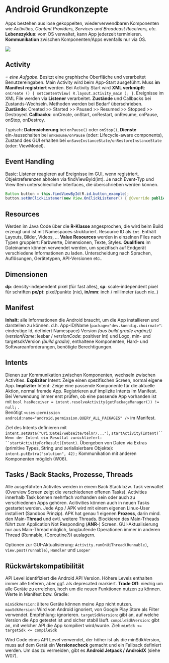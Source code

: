 # Android Grundkonzepte

Apps bestehen aus lose gekoppelten, wiederverwendbaren Komponenten wie *Activities, Content Providers, Services und Broadcast Receivers, etc.* **Lebenszyklus**: vom OS verwaltet, kann App jederzeit terminieren. **Kommunikation** zwischen Komponenten/Apps evenfalls nur via OS. 

![](html/res/android-app-struktur.png)

## Activity

*= eine Aufgabe*. Besitzt eine graphische Oberfläche und verarbeitet Benutzereingaben. Main Activity wird beim App-Start ausgeführt. Muss **im Manifest registriert** werden. Bei Activity Start wird **XML verknüpft**: `onCreate () { setContentView( R.layout.activity_main ); }`. Ereignisse im XML File werden via **Listener** verarbeitet. **Zustände** und Callbacks bei Zustands-Wechseln. Methoden werden bei Bedarf überschrieben. **Zustände**: Created >> Started >> Paused >> Resumed >> Stopped >> Destroyed. **Callbacks**: onCreate, onStart, onRestart, onResume, onPause, onStop, onDestroy.

Typisch: **Datensicherung** bei `onPause()` oder `onStop()`, **Dienste** ein-/ausschalten bei `onResume/onPause` (oder: Lifecycle-aware components), Zustand des GUI erhalten bei `onSaveInstanceState/onRestoreInstanceState` (oder: ViewModel).

## Event Handling

Basic: Listener reagieren auf Ereignisse im GUI, wenn registriert. Objektreferenzen abholen via findViewById(int). Je nach Event-Typ und View Item unterschiedliche Interfaces, die überschrieben werden können.

```java
Button button = this.findViewById(R.id.button_example);
button.setOnClickListener(new View.OnClickListener() { @Override public void onClick(View view) {}});
```

## Resources

Werden im Java Code über die **R-Klasse** angesprochen, die wird beim Build erzeugt und ist mit Namespaces strukturiert. Resource ID als `int`. Enthält Layouts, Bilder, Videos, ... **Value Resources** werden in einzelnen Files nach Typen gruppiert: Farbwerte, Dimensionen, Texte, Styles. **Qualifiers** im Dateinamen können verwendet werden, um spezifisch auf Endgerät verschiedene Informationen zu laden. Unterscheidung nach Sprachen, Auflösungen, Gerätetypen, API-Versionen etc..

## Dimensionen

**dp**: density-independent pixel (für fast alles), **sp**: scale-independent pixel für schriften
**px/pt**: pixel/punkte (nie), **in/mm**: inch / millimeter (auch nie..)

## Manifest

**Inhalt:** alle Informationen die Android braucht, um die App installieren und darstellen zu können. d.h. 
App-ID/Name (`package="dev.kuendig.choirmate"`: eindeutige Id, definiert Namespace)
Version _(aus build.gradle ergänzt)_ (_versionName_: lesbar / _versionCode_: positiver Int) und Logo, min- und targetsdkVersion _(build.gradle)_, enthaltene Komponenten, Hard- und Softwareanforderungen, benötigte Berechtigungen. 

## Intents

Dienen zur Kommunikation zwischen Komponenten, wechseln zwischen Activities. **Expliziter** Intent: Zeige einen spezifischen Screen, normal eigene App. **Impliziter** Intent: Zeige eine passende Komponente für die aktuelle Aktion, normal fremde App. Registrieren auf implizite Intents im Manifest. Bei Verwendung immer erst prüfen, ob eine passende App vorhanden ist mit `bool hasReceiver = intent.resolveActivity(getPackageManager()) != null;` .  
Benötigt `<uses-permission android:name="android.permission.QUERY_ALL_PACKAGES" />` im Manifest.

Ziel des Intents definieren mit `intent.setData("Uri:Datei/webseite/telnr/...")`, `startActivity(Intent)``
Wenn der Intent ein Resultat zurückliefert: ``startActivityForResult(Intent)`.
Übergeben von Daten via Extras (primitive Types, String und serialisierbare Objekte): `intent.putExtra("solution", 42);` Kommunikation mit anderen Komponenten möglich (W06).

## Tasks / Back Stacks, Prozesse, Threads

Alle ausgeführten Activites werden in einem Back Stack bzw. Task verwaltet (Overview Screen zeigt die verschiedenen offenen Tasks). Activities innerhalb Task können mehrfach vorhanden sein oder auch zu verschiedenen Apps gehören. Acitivities können auch in neuen Tasks gestartet werden. Jede App / APK wird mit einem eigenen Linux-User installiert (Sandbox Prinzip). APK hat genau 1 eigenen **Prozess**, darin mind. den Main-**Thread** und evtl. weitere Threads. Blockieren des Main-Trheads führt zum Application Not Responding (**ANR**-) Screen. GUI-Aktualisierung nur aus Main-Thread möglich, langlaufende Operationen immer in anderen Thread (Runnable, (Coroutine?)) auslagern.

Optionen zur GUI-Aktualisierung: `Activity.runOnUiThread(Runnable)`, `View.post(runnable)`, `Handler` und `Looper`

## Rückwärtskompatibilität

API Level identifiziert die Android API Version. Höhere Levels enthalten immer alle tieferen, aber ggf. als deprecated markiert. **Trade Off**: niedrig um alle Geräte zu erreichen, hoch um die neuen Funktionen nutzen zu können. Werte in Manifest bzw. Gradle:

`minSdkVersion`: ältere Geräte können meine App nicht nutzen. `maxSdkVersion`: Wird von Android ignoriert, von Google Play Store als Filter verwendet. Empfehlung: ignorieren. `targetSdkVersion`: gibt an, auf welche Version die App getestet ist und sicher stabil läuft. `compileSdkVersion`: gibt an, mit welcher API die App kompiliert wird/wurde.
Ziel: `minSdk <= targetSdk <= compileSdk `

Wird Code eines API Level verwendet, der höher ist als die minSdkVersion, muss auf dem Gerät ein **Versionscheck** gemacht und ein Fallback definiert werden. Um das zu vermeiden, gibt es **Android Jetpack / AndroidX** (siehe W07).
